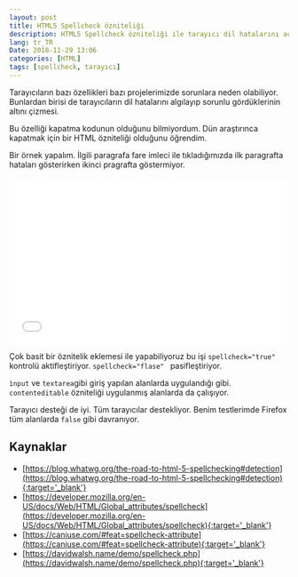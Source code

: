 ```yaml
---
layout: post
title: HTML5 Spellcheck özniteliği
description: HTML5 Spellcheck özniteliği ile tarayıcı dil hatalarını açıp kapaya biliyoruz
lang: tr_TR
Date: 2018-11-29 13:06
categories: [HTML]
tags: [spellcheck, tarayıcı]
---
```


Tarayıcıların bazı özellikleri bazı projelerimizde sorunlara neden olabiliyor. Bunlardan birisi de tarayıcıların dil hatalarını algılayıp sorunlu gördüklerinin altını çizmesi.

Bu özelliği kapatma kodunun olduğunu bilmiyordum. Dün araştırınca kapatmak için bir HTML özniteliği olduğunu öğrendim.

Bir örnek yapalım. İlgili paragrafa fare imleci ile tıkladığımızda ilk paragrafta hataları gösterirken ikinci pragrafta göstermiyor. 

<iframe height='300' scrolling='no' title='spellcheck özniteliği' src='//codepen.io/fatihhayri/embed/JeeKMR/?height=300&theme-id=13521&default-tab=html,result' frameborder='no' allowtransparency='true' allowfullscreen='true' style='width: 100%;'>See the Pen <a href='https://codepen.io/fatihhayri/pen/JeeKMR/'>spellcheck özniteliği</a> by Fatih  (<a href='https://codepen.io/fatihhayri'>@fatihhayri</a>) on <a href='https://codepen.io'>CodePen</a>.
</iframe>

Çok basit bir öznitelik eklemesi ile yapabiliyoruz bu işi `spellcheck="true"` kontrolü aktifleştiriyor. `spellcheck="flase" ` pasifleştiriyor. 

`ìnput` ve `textarea`gibi giriş yapılan alanlarda uygulandığı gibi. `contenteditable` özniteliği uygulanmış alanlarda da çalışıyor. 

Tarayıcı desteği de iyi. Tüm tarayıcılar destekliyor. Benim testlerimde Firefox tüm alanlarda `false` gibi davranıyor. 

## Kaynaklar

 - [https://blog.whatwg.org/the-road-to-html-5-spellchecking#detection](https://blog.whatwg.org/the-road-to-html-5-spellchecking#detection){:target='_blank'}
 - [https://developer.mozilla.org/en-US/docs/Web/HTML/Global_attributes/spellcheck](https://developer.mozilla.org/en-US/docs/Web/HTML/Global_attributes/spellcheck){:target='_blank'}
 - [https://caniuse.com/#feat=spellcheck-attribute](https://caniuse.com/#feat=spellcheck-attribute){:target='_blank'}
 - [https://davidwalsh.name/demo/spellcheck.php](https://davidwalsh.name/demo/spellcheck.php){:target='_blank'}

